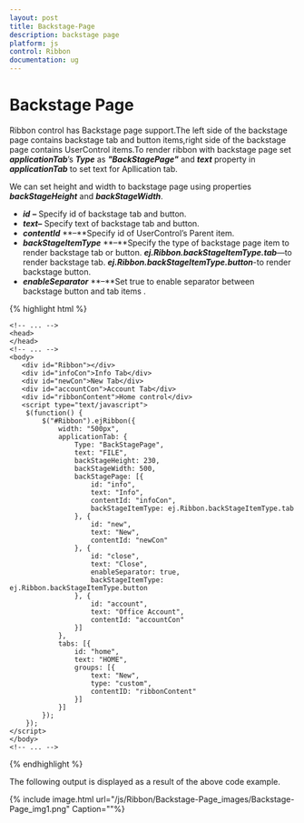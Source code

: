 ```yaml
---
layout: post
title: Backstage-Page
description: backstage page 
platform: js
control: Ribbon
documentation: ug
---
```


# Backstage Page 

Ribbon control has Backstage page support.The left side of the backstage page contains backstage tab and button items,right side of the backstage page contains UserControl items.To render ribbon with backstage page set _**applicationTab**_’s _**Type**_ as _**"BackStagePage"**_ and _**text**_ property in _**applicationTab**_ to set text for Apllication tab.

We can set height and width to backstage page using properties _**backStageHeight**_ and _**backStageWidth**_.

* _**id**_ **–** Specify id of backstage tab and button.
* _**text**_**–** Specify text of backstage tab and button.
* _**contentId**_ **–**Specify id of UserControl’s Parent item.
* _**backStageItemType**_ **–**Specify the type of backstage page item to render backstage tab or button. _**ej.Ribbon.backStageItemType.tab**_—to render backstage tab. _**ej.Ribbon.backStageItemType.button**_-to render backstage button.
* _**enableSeparator**_ **–**Set true to enable separator between backstage button and tab items .

{% highlight html %}

    <!-- ... -->
    <head>
    </head>
    <!-- ... -->
    <body>
       <div id="Ribbon"></div>
       <div id="infoCon">Info Tab</div>
       <div id="newCon">New Tab</div>
       <div id="accountCon">Account Tab</div>
       <div id="ribbonContent">Home control</div>
       <script type="text/javascript">
        $(function() {
            $("#Ribbon").ejRibbon({
                width: "500px",
                applicationTab: {
                    Type: "BackStagePage",
                    text: "FILE",
                    backStageHeight: 230,
                    backStageWidth: 500,
                    backStagePage: [{
                        id: "info",
                        text: "Info",
                        contentId: "infoCon",
                        backStageItemType: ej.Ribbon.backStageItemType.tab
                    }, {
                        id: "new",
                        text: "New",
                        contentId: "newCon"
                    }, {
                        id: "close",
                        text: "Close",
                        enableSeparator: true,
                        backStageItemType: ej.Ribbon.backStageItemType.button
                    }, {
                        id: "account",
                        text: "Office Account",
                        contentId: "accountCon"
                    }]
                },
                tabs: [{
                    id: "home",
                    text: "HOME",
                    groups: [{
                        text: "New",
                        type: "custom",
                        contentID: "ribbonContent"
                    }]
                }]
            });
        });
    </script>
    </body>
    <!-- ... -->

{% endhighlight %}

The following output is displayed as a result of the above code example.

{% include image.html url="/js/Ribbon/Backstage-Page_images/Backstage-Page_img1.png" Caption=""%}